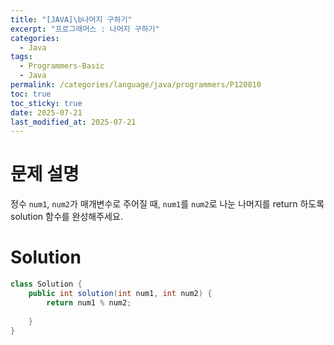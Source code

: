 ```yaml
---
title: "[JAVA]\b나머지 구하기"
excerpt: "프로그래머스 : 나머지 구하기"
categories:
  - Java
tags:
  - Programmers-Basic
  - Java
permalink: /categories/language/java/programmers/P120810
toc: true
toc_sticky: true
date: 2025-07-21
last_modified_at: 2025-07-21
---
```



# 문제 설명

정수 `num1`, `num2`가 매개변수로 주어질 때, `num1`를 `num2`로 나눈 나머지를 return 하도록 solution 함수를 완성해주세요.

# Solution

```java
class Solution {
    public int solution(int num1, int num2) {
        return num1 % num2;
        
    }
}
```